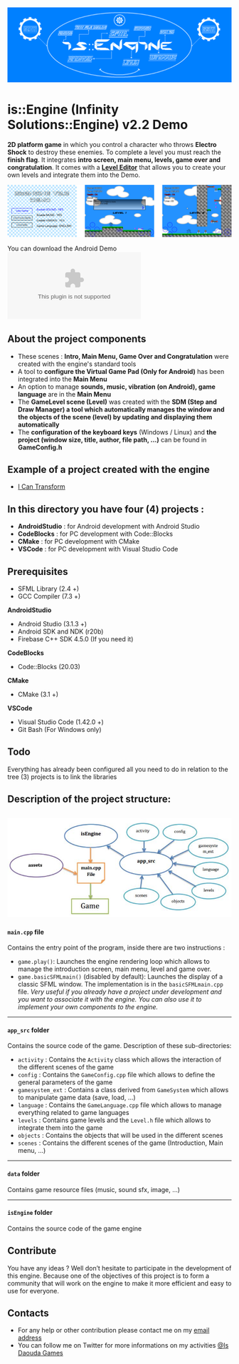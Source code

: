 ![header](./images/is_Engine_logo.png)
----------------------------

# is::Engine (Infinity Solutions::Engine) v2.2 Demo

**2D platform game** in which you control a character who throws **Electro Shock** to destroy these enemies. To complete a level you must reach the **finish flag**.
It integrates **intro screen, main menu, levels, game over and congratulation**. It comes with a **[Level Editor](https://github.com/Is-Daouda/is-Engine-Level-Editor)** that allows you to create your own levels and integrate them into the Demo.

![image](./images/demo_screen.png)

You can download the Android Demo **![here](./demo-apk/is-Engine-v2.2-demo.apk)**

## About the project components
- These scenes : **Intro, Main Menu, Game Over and Congratulation** were created with the engine's standard tools
- A tool to **configure the Virtual Game Pad (Only for Android)** has been integrated into the **Main Menu**
- An option to manage **sounds, music, vibration (on Android), game language** are in the **Main Menu**
- The **GameLevel scene (Level)** was created with the **SDM (Step and Draw Manager) a tool which automatically manages the window and the objects of the scene (level) by updating and displaying them automatically**
- The **configuration of the keyboard keys** (Windows / Linux) and **the project (window size, title, author, file path, ...)** can be found in **GameConfig.h**

## Example of a project created with the engine
- [I Can Transform](https://play.google.com/store/apps/details?id=com.isdaouda.icantransform&hl=En)

## In this directory you have four (4) projects :
- **AndroidStudio**        : for Android development with Android Studio
- **CodeBlocks**           : for PC development with Code::Blocks
- **CMake**           	   : for PC development with CMake
- **VSCode**               : for PC development with Visual Studio Code

## Prerequisites
- SFML Library (2.4 +)
- GCC Compiler (7.3 +)

**AndroidStudio**
- Android Studio (3.1.3 +)
- Android SDK and NDK (r20b)
- Firebase C++ SDK 4.5.0 (If you need it)

**CodeBlocks**
- Code::Blocks (20.03)

**CMake**
- CMake (3.1 +)

**VSCode**
- Visual Studio Code (1.42.0 +)
- Git Bash (For Windows only)

## Todo
Everything has already been configured all you need to do in relation to the tree (3) projects is to link the libraries

## Description of the project structure:
![header](./images/is_Engine_structure.png)
----------------------------
#### `main.cpp` file
Contains the entry point of the program, inside there are two instructions :
- `game.play()`: Launches the engine rendering loop which allows to manage the introduction screen, main menu, level and game over.
- `game.basicSFMLmain()` (disabled by default): Launches the display of a classic SFML window. The implementation is in the `basicSFMLmain.cpp` file. *Very useful if you already have a project under development and you want to associate it with the engine. You can also use it to implement your own components to the engine.*

----------------------------
#### `app_src` folder
Contains the source code of the game.
Description of these sub-directories:
- `activity` : Contains the `Activity` class which allows the interaction of the different scenes of the game
- `config`   : Contains the `GameConfig.cpp` file which allows to define the general parameters of the game
- `gamesystem_ext` : Contains a class derived from `GameSystem` which allows to manipulate game data (save, load, ...)
- `language` : Contains the `GameLanguage.cpp` file which allows to manage everything related to game languages
- `levels`   : Contains game levels and the `Level.h` file which allows to integrate them into the game
- `objects`  : Contains the objects that will be used in the different scenes
- `scenes`   : Contains the different scenes of the game (Introduction, Main menu, ...)

----------------------------
#### `data` folder
Contains game resource files (music, sound sfx, image, ...)

----------------------------
#### `isEngine` folder
Contains the source code of the game engine

## Contribute
You have any ideas ? Well don’t hesitate to participate in the development of this engine. Because one of the objectives of this project is to form a community that will work on the engine to make it more efficient and easy to use for everyone.

## Contacts
  * For any help or other contribution please contact me on my [email address](mailto:isdaouda.n@gmail.com)
  * You can follow me on Twitter for more informations on my activities [@Is Daouda Games](https://twitter.com/IsDaouda_Games)